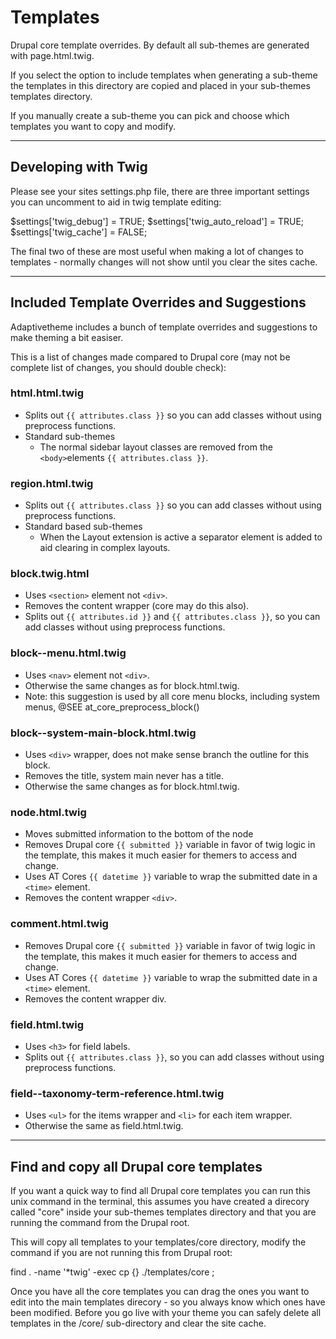 # Templates

Drupal core template overrides. By default all sub-themes are generated with page.html.twig.

If you select the option to include templates when generating a sub-theme the templates in this directory are copied and placed in your sub-themes templates directory.

If you manually create a sub-theme you can pick and choose which templates you want to copy and modify.

---

## Developing with Twig

Please see your sites settings.php file, there are three important settings you can uncomment to aid in twig template editing:

$settings['twig_debug'] = TRUE;
$settings['twig_auto_reload'] = TRUE;
$settings['twig_cache'] = FALSE;

The final two of these are most useful when making a lot of changes to templates - normally changes will not show until you clear the sites cache.

---

## Included Template Overrides and Suggestions

Adaptivetheme includes a bunch of template overrides and suggestions to make theming a bit easiser.

This is a list of changes made compared to Drupal core (may not be complete list of changes, you should double check):

### html.html.twig
* Splits out `{{ attributes.class }}` so you can add classes without using preprocess functions.
* Standard sub-themes
  * The normal sidebar layout classes are removed from the `<body>`elements `{{ attributes.class }}`.

### region.html.twig
* Splits out `{{ attributes.class }}` so you can add classes without using preprocess functions.
* Standard based sub-themes
  * When the Layout extension is active a separator element is added to aid clearing in complex layouts.

### block.twig.html
* Uses `<section>` element not `<div>`.
* Removes the content wrapper (core may do this also).
* Splits out `{{ attributes.id }}` and `{{ attributes.class }}`, so you can add classes without using preprocess functions.

### block--menu.html.twig
* Uses `<nav>` element not `<div>`.
* Otherwise the same changes as for block.html.twig.
* Note: this suggestion is used by all core menu blocks, including system menus, @SEE at_core_preprocess_block()

### block--system-main-block.html.twig
* Uses `<div>` wrapper, does not make sense branch the outline for this block.
* Removes the title, system main never has a title.
* Otherwise the same changes as for block.html.twig.

### node.html.twig
* Moves submitted information to the bottom of the node
* Removes Drupal core `{{ submitted }}` variable in favor of twig logic in the template, this makes it much easier for themers to access and change.
* Uses AT Cores `{{ datetime }}` variable to wrap the submitted date in a `<time>` element.
* Removes the content wrapper `<div>`.

### comment.html.twig
* Removes Drupal core `{{ submitted }}` variable in favor of twig logic in the template, this makes it much easier for themers to access and change.
* Uses AT Cores `{{ datetime }}` variable to wrap the submitted date in a `<time>` element.
* Removes the content wrapper div.

### field.html.twig
* Uses `<h3>` for field labels.
* Splits out `{{ attributes.class }}`, so you can add classes without using preprocess functions.

### field--taxonomy-term-reference.html.twig
* Uses `<ul>` for the items wrapper and `<li>` for each item wrapper.
* Otherwise the same as field.html.twig.

---

## Find and copy all Drupal core templates

If you want a quick way to find all Drupal core templates you can run this unix command in the terminal, this assumes you have created a direcory called "core" inside your sub-themes templates directory and that you are running the command from the Drupal root.

This will copy all templates to your templates/core directory, modify the command if you are not running this from Drupal root:

find . -name '*twig' -exec cp {} ./templates/core  \;

Once you have all the core templates you can drag the ones you want to edit into the main templates direcory - so you always know which ones have been modified. Before you go live with your theme you can safely delete all templates in the /core/ sub-directory and clear the site cache.

